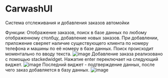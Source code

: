 # CarwashUI
Система отслеживания и добавления заказов автомойки

Функции: Отображение заказов, поиск в базе данных по любому отображенному столбцу, добавление новых заказов. 
При добавлении, приложение сверяет наличие существующего клиента по номеру телефона и машины по её номеру в базе данных.
Поиск происходит моментально по вводу текста.
![image](https://github.com/silveoo/carwashui/assets/92054590/dde3bb19-4712-4395-a8f5-6a86276880bb)
Добавление заказа реализовано с помощью stackedwidget. Нажатие enter переключает на следующий виджет.
![image](https://github.com/silveoo/carwashui/assets/92054590/17559bda-186b-4d77-8e19-d7e9a7ba35eb)
Последний виджет - подтверждение данных, после чего заказ добавляется в базу данных.
![image](https://github.com/silveoo/carwashui/assets/92054590/bebabd95-5a56-4428-bf14-507dc5e81a7e)




